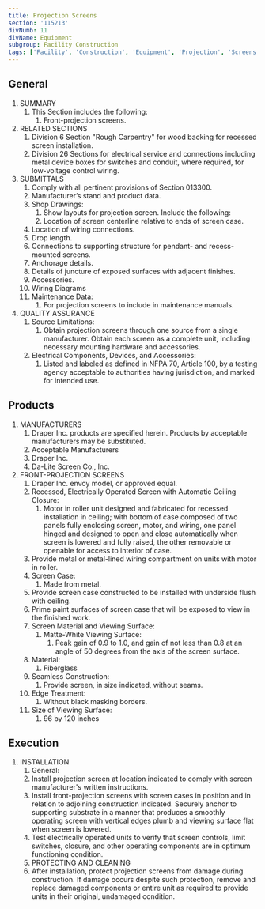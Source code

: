 ```yaml
---
title: Projection Screens
section: '115213'
divNumb: 11
divName: Equipment
subgroup: Facility Construction
tags: ['Facility', 'Construction', 'Equipment', 'Projection', 'Screens']
---
```



## General

1. SUMMARY
   1. This Section includes the following:
      1. Front-projection screens.
1. RELATED SECTIONS
   1. Division 6 Section "Rough Carpentry" for wood backing for recessed screen installation.
   1. Division 26 Sections for electrical service and connections including metal device boxes for switches and conduit, where required, for low-voltage control wiring.
1. SUBMITTALS
   1. Comply with all pertinent provisions of Section 013300.
   1. Manufacturer’s stand and product data.
   1. Shop Drawings:
      1. Show layouts for projection screen. Include the following:
      1. Location of screen centerline relative to ends of screen case.
   1. Location of wiring connections.
   1. Drop length.
   1. Connections to supporting structure for pendant- and recess-mounted screens.
   1. Anchorage details.
   1. Details of juncture of exposed surfaces with adjacent finishes.
   1. Accessories.
   1. Wiring Diagrams
   1. Maintenance Data:
      1. For projection screens to include in maintenance manuals.
1. QUALITY ASSURANCE
   1. Source Limitations:
      1. Obtain projection screens through one source from a single manufacturer. Obtain each screen as a complete unit, including necessary mounting hardware and accessories.
   1. Electrical Components, Devices, and Accessories:
      1. Listed and labeled as defined in NFPA 70, Article 100, by a testing agency acceptable to authorities having jurisdiction, and marked for intended use.

## Products

1. MANUFACTURERS
   1. Draper Inc. products are specified herein. Products by acceptable manufacturers may be substituted.
   1. Acceptable Manufacturers
   1. Draper Inc.
   1. Da-Lite Screen Co., Inc.
1. FRONT-PROJECTION SCREENS
   1. Draper Inc. envoy model, or approved equal.
   1. Recessed, Electrically Operated Screen with Automatic Ceiling Closure:
      1. Motor in roller unit designed and fabricated for recessed installation in ceiling; with bottom of case composed of two panels fully enclosing screen, motor, and wiring, one panel hinged and designed to open and close automatically when screen is lowered and fully raised, the other removable or openable for access to interior of case.
   1. Provide metal or metal-lined wiring compartment on units with motor in roller.
   1. Screen Case:
      1. Made from metal.
   1. Provide screen case constructed to be installed with underside flush with ceiling.
   1. Prime paint surfaces of screen case that will be exposed to view in the finished work.
   1. Screen Material and Viewing Surface:
      1. Matte-White Viewing Surface:
         1. Peak gain of 0.9 to 1.0, and gain of not less than 0.8 at an angle of 50 degrees from the axis of the screen surface.
   1. Material:
      1. Fiberglass
   1. Seamless Construction:
      1. Provide screen, in size indicated, without seams.
   1. Edge Treatment:
      1. Without black masking borders.
   1. Size of Viewing Surface:
      1. 96 by 120 inches

## Execution

1. INSTALLATION
	1. General:
      1. Install projection screen at location indicated to comply with screen manufacturer's written instructions.
   1. Install front-projection screens with screen cases in position and in relation to adjoining construction indicated. Securely anchor to supporting substrate in a manner that produces a smoothly operating screen with vertical edges plumb and viewing surface flat when screen is lowered.
   1. Test electrically operated units to verify that screen controls, limit switches, closure, and other operating components are in optimum functioning condition.
   1. PROTECTING AND CLEANING
   1. After installation, protect projection screens from damage during construction. If damage occurs despite such protection, remove and replace damaged components or entire unit as required to provide units in their original, undamaged condition.


